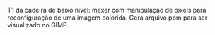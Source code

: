 T1 da cadeira de baixo nível: mexer com manipulação de pixels para reconfiguração de uma imagem colorida. Gera arquivo ppm para ser visualizado no GIMP.
